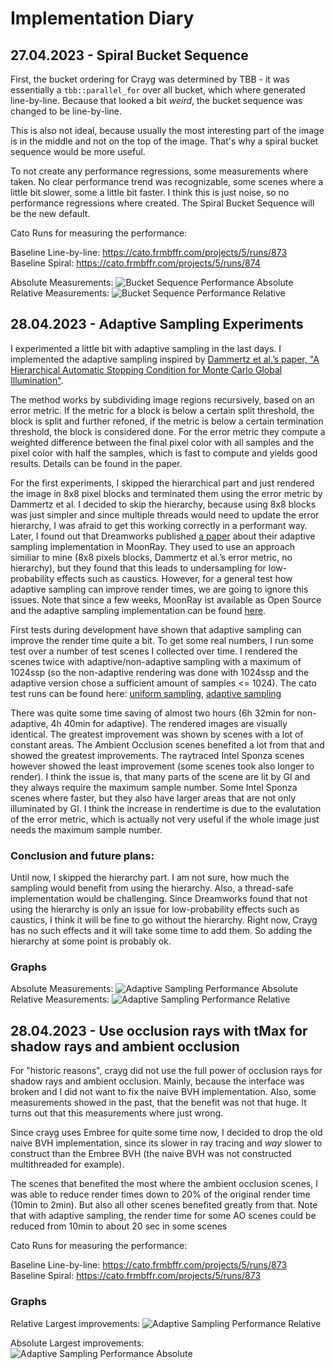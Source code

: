 # Implementation Diary

## 27.04.2023 - Spiral Bucket Sequence
First, the bucket ordering for Crayg was determined by TBB - it was essentially a `tbb::parallel_for` over all bucket, which where generated line-by-line. Because that looked a bit _weird_, the bucket sequence was changed to be line-by-line. 

This is also not ideal, because usually the most interesting part of the image is in the middle and not on the top of the image. That's why a spiral bucket sequence would be more useful.

To not create any performance regressions, some measurements where taken. No clear performance trend was recognizable, some scenes where a little bit slower, some a little bit faster. I think this is just noise, so no performance regressions where created. The Spiral Bucket Sequence will be the new default. 

Cato Runs for measuring the performance: 

Baseline Line-by-line: https://cato.frmbffr.com/projects/5/runs/873 \
Baseline Spiral: https://cato.frmbffr.com/projects/5/runs/874

Absolute Measurements:
![Bucket Sequence Performance Absolute](figures/27.04.2023/bucket-sequence-performance-absolute.svg)
Relative Measurements:
![Bucket Sequence Performance Relative](figures/27.04.2023/bucket-sequence-performance-relative.svg)

## 28.04.2023 - Adaptive Sampling Experiments

I experimented a little bit with adaptive sampling in the last days. I implemented the adaptive sampling inspired by [Dammertz et al.’s paper, "A Hierarchical Automatic Stopping Condition for Monte Carlo Global Illumination"](https://jo.dreggn.org/home/2009_stopping.pdf). 

The method works by subdividing image regions recursively, based on an error metric. If the metric for a block is below a certain split threshold, the block is split and further refoned, if the metric is below a certain termination threshold, the block is considered done. For the error metric they compute a weighted difference between the final pixel color with all samples and the pixel color with half the samples, which is fast to compute and yields good results. Details can be found in the paper.

For the first experiments, I skipped the hierarchical part and just rendered the image in 8x8 pixel blocks and terminated them using the error metric by Dammertz et al. I decided to skip the hierarchy, because using 8x8 blocks was just simpler and since multiple threads would need to update the error hierarchy, I was afraid to get this working correctly in a performant way. Later, I found out that Dreamworks published [a paper](https://dl-acm-org.ezp.hs-duesseldorf.de/doi/10.1145/3306307.3328205) about their adaptive sampling implementation in MoonRay.  They used to use an approach similiar to mine (8x8 pixels blocks, Dammertz et al.’s error metric, no hierarchy), but they found that this leads to undersampling for low-probability effects such as caustics. However, for a general test how adaptive sampling can improve render times, we are going to ignore this issues. Note that since a few weeks, MoonRay ist available as Open Source and the adaptive sampling implementation can be found [here](https://github.com/dreamworksanimation/moonray/blob/ba155b14779586254212c6973421ac2e7fcb47e9/lib/rendering/rndr/adaptive/AdaptiveRegionTree.h). 

First tests during development have shown that adaptive sampling can improve the render time quite a bit. To get some real numbers, I run some test over a number of test scenes I collected over time. I rendered the scenes twice with adaptive/non-adaptive sampling with a maximum of 1024ssp (so the non-adaptive rendering was done with 1024ssp and the adaptive version chose a sufficient amount of samples <= 1024). The cato test runs can be found here: [uniform sampling](https://cato.frmbffr.com/projects/5/runs/873), [adaptive sampling](https://cato.frmbffr.com/projects/5/runs/879)

There was quite some time saving of almost two hours (6h 32min for non-adaptive, 4h 40min for adaptive). The rendered images are visually identical. The greatest improvement was shown by scenes with a lot of constant areas. The Ambient Occlusion scenes benefited a lot from that and showed the greatest improvements. The raytraced Intel Sponza scenes however showed the least improvement (some scenes took also longer to render). I think the issue is, that many parts of the scene are lit by GI and they always require the maximum sample number. Some Intel Sponza scenes where faster, but they also have larger areas that are not only illuminated by GI. I think the increase in rendertime is due to the evalutation of the error metric, which is actually not very useful if the whole image just needs the maximum sample number.

 

### Conclusion and future plans:
Until now, I skipped the hierarchy part. I am not sure, how much the sampling would benefit from using the hierarchy. Also, a thread-safe implementation would be challenging. Since Dreamworks found that not using the hierarchy is only an issue for low-probability effects such as caustics, I think it will be fine to go without the hierarchy. Right now, Crayg has no such effects and it will take some time to add them. So adding the hierarchy at some point is probably ok.


### Graphs
Absolute Measurements:
![Adaptive Sampling Performance Absolute](figures/28.04.2023/adaptive-sampling-absolute.svg)
Relative Measurements:
![Adaptive Sampling Performance Relative](figures/28.04.2023/adaptive-sampling-relative.svg)

## 28.04.2023 - Use occlusion rays with tMax for shadow rays and ambient occlusion

For "historic reasons", crayg did not use the full power of occlusion rays for shadow rays and ambient occlusion. Mainly, because the interface was broken and I did not want to fix the naive BVH implementation. Also, some measurements showed in the past, that the benefit was not that huge. It turns out that this measurements where just wrong. 

Since crayg uses Embree for quite some time now, I decided to drop the old naive BVH implementation, since its slower in ray tracing and _way_ slower to construct than the Embree BVH (the naive BVH was not constructed multithreaded for example).

The scenes that benefited the most where the ambient occlusion scenes, I was able to reduce render times down to 20% of the original render time (10min to 2min). But also all other scenes benefited greatly from that. Note that with adaptive sampling, the render time for some AO scenes could be reduced from 10min to about 20 sec in some scenes 

Cato Runs for measuring the performance:

Baseline Line-by-line: https://cato.frmbffr.com/projects/5/runs/873 \
Baseline Spiral: https://cato.frmbffr.com/projects/5/runs/873

### Graphs

Relative Largest improvements:
![Adaptive Sampling Performance Relative](figures/28.04.2023/crayg-timing-report-occlusion-rays-relative-largest-improvement.svg)

Absolute Largest improvements:
![Adaptive Sampling Performance Absolute](figures/28.04.2023/crayg-timing-report-occlusion-rays-absolute-largest-improvement.svg)
